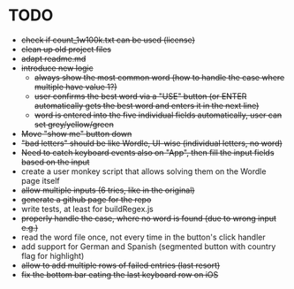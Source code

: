 # TODO

* ~~check if count_1w100k.txt can be used (license)~~
* ~~clean up old project files~~
* ~~adapt readme.md~~
* ~~introduce new logic~~
	* ~~always show the most common word (how to handle the case where multiple have value 1?)~~
	* ~~user confirms the best word via a "USE" button (or ENTER automatically gets the best word and enters it in the next line)~~
	* ~~word is entered into the five individual fields automatically, user can set grey/yellow/green~~
* ~~Move "show me" button down~~
* ~~"bad letters" should be like Wordle, UI-wise (individual letters, no word)~~
* ~~Need to catch keyboard events also on "App", then fill the input fields based on the input~~
* create a user monkey script that allows solving them on the Wordle page itself
* ~~allow multiple inputs (6 tries, like in the original)~~
* ~~generate a github page for the repo~~
* write tests, at least for buildRegex.js
* ~~properly handle the case, where no word is found (due to wrong input e.g.)~~
* read the word file once, not every time in the button's click handler
* add support for German and Spanish (segmented button with country flag for highlight)
* ~~allow to add multiple rows of failed entries (last resort)~~
* ~~fix the bottom bar eating the last keyboard row on iOS~~